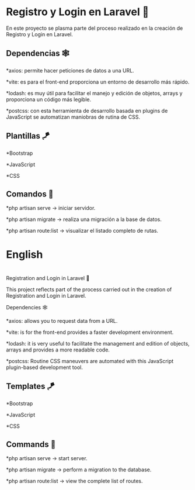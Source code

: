 # Registro y Login en Laravel 🦋   
En este proyecto se plasma parte del proceso realizado 
en la creación de Registro y Login en Laravel.  

## Dependencias 🕸️   

*axios: permite hacer peticiones de datos a una URL.

*vite: es para el front-end proporciona un entorno de desarrollo más rápido.

*lodash: es muy útil para facilitar el manejo y edición de objetos, arrays y proporciona un código más legible.

*postcss: con esta herramienta de desarrollo basada en plugins de JavaScript se automatizan maniobras de rutina de CSS.  

## Plantillas 🪁

*Bootstrap

*JavaScript

*CSS 
    
## Comandos 🤖

*php artisan serve -> iniciar servidor.

*php artisan migrate -> realiza una migración a la base de datos.

*php artisan route:list -> visualizar el listado completo de rutas.

#
# English
#

Registration and Login in Laravel 🦋

This project reflects part of the process carried out
in the creation of Registration and Login in Laravel.

Dependencies 🕸️

*axios: allows you to request data from a URL.

*vite: is for the front-end provides a faster development environment.

*lodash: it is very useful to facilitate the management and edition of objects, arrays and provides a more readable code.

*postcss: Routine CSS maneuvers are automated with this JavaScript plugin-based development tool.

## Templates 🪁

*Bootstrap

*JavaScript

*CSS 

## Commands 🤖

*php artisan serve -> start server.

*php artisan migrate -> perform a migration to the database.

*php artisan route:list -> view the complete list of routes.